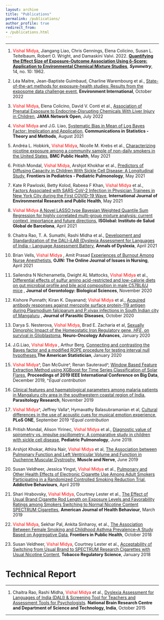 ```yaml
---
layout: archive
title: "Publications"
permalink: /publications/
author_profile: true
redirect_from: 
- /publications.html
---
```


--- 

1. <span style="text-align: justify"> <span style ="color:red">Vishal Midya</span>, Jiangang Liao, Chris Gennings, Elena Colicino, Susan L. Teitelbaum, Robert O. Wright, and Damaskini Valvi. 2022. <span style ="color:purple"> [**Quantifying the Effect Size of Exposure-Outcome Association Using δ-Score: Application to Environmental Chemical Mixture Studies**](https://www.mdpi.com/2073-8994/14/10/1962)</span>, **_Symmetry_**, 14, no. 10: 1962. </span>

1. <span style="text-align: justify"> Léa Maitre, Jean-Baptiste Guimbaud, Charline Warembourg et al., <span style ="color:purple"> [State-of-the-art methods for exposure-health studies: Results from the exposome data challenge event](https://www.sciencedirect.com/science/article/pii/S016041202200349X)</span>, **Environment International**, October 2022 </span>

1. <span style="text-align: justify"> <span style ="color:red">Vishal Midya</span>, Elena Colicino, David V. Conti et al., <span style ="color:purple"> [Association of Prenatal Exposure to Endocrine-Disrupting Chemicals With Liver Injury in Children](https://jamanetwork.com/journals/jamanetworkopen/fullarticle/2793915)</span>, **JAMA Network Open**, July 2022 </span>

1. <span style="text-align: justify"> <span style ="color:red">Vishal Midya</span> and J.G. Liao, <span style ="color:purple"> [Systematic Bias in Mean of Log Bayes Factor: Implication and Application](https://www.tandfonline.com/doi/full/10.1080/03610926.2021.1970768)</span>, **Communications in Statistics - Theory and Methods**, August 2021 </span>

1. <span style="text-align: justify"> Andréa L. Hobkirk, <span style ="color:red">Vishal Midya</span>, Nicolle M. Krebs et al.,  <span style ="color:purple"> [Characterizing nicotine exposure among a community sample of non-daily smokers in the United States](https://doi.org/10.1186/s12889-021-11052-9)</span>, **BMC Public Health**, May 2021 </span>

1. <span style="text-align: justify"> Pritish Mondal, <span style ="color:red">Vishal Midya</span>, Arshjot Khokhar et al.,  <span style ="color:purple"> [Predictors of Diffusing Capacity in Children With Sickle Cell Disease: A Longitudinal Study](https://doi.org/10.3389/fped.2021.678174)</span>, **Frontiers in Pediatrics - Pediatric Pulmonology**, May 2021 </span>

1. <span style="text-align: justify"> Kate R Pawloski, Betty Kolod, Rabeea F Khan, <span style ="color:red">Vishal Midya</span> et al., <span style ="color:purple"> [Factors Associated with SARS-CoV-2 Infection in Physician Trainees in New York City during the First COVID-19 Wave](https://www.mdpi.com/1660-4601/18/10/5274)</span>, **International Journal of Environmental Research and Public Health**, May 2021 </span>

1. <span style="text-align: justify"> <span style ="color:red">Vishal Midya</span> <span style ="color:purple"> [A Novel LASSO type Bayesian Weighted Quantile Sum Regression for highly correlated multi-group mixture analysis: current context, importance and future directions](https://policycommons.net/artifacts/2016311/a-novel-lasso-type-bayesian-weighted-quantile-sum-regression-for-highly-correlated-multi-group-mixture-analysis/2768754/)</span>, **ISGlobal: Instituto de Salud Global de Barcelona**, April 2021 </span>
 
1. <span style="text-align: justify"> Chaitra Rao, T. A. Sumathi, Rashi Midha et al., <span style ="color:purple"> [Development and Standardization of the DALI-iLAB (Dyslexia Assessment for Languages of India – Language Assessment Battery](https://link.springer.com/article/10.1007/s11881-021-00227-z)</span>, **Annals of Dyslexia**, April 2021 </span>

1. <span style="text-align: justify"> Brian Vells, <span style ="color:red">Vishal Midya</span> , Amit Prasad <span style ="color:purple"> [Experiences of Burnout Among Nurse Anesthetists](https://ojin.nursingworld.org/MainMenuCategories/ANAMarketplace/ANAPeriodicals/OJIN/TableofContents/Vol-26-2021/No2-May-2021/Articles-Previous-Topics/Burnout-Among-Nurse-Anesthetists.html)</span>, **OJIN: The Online Journal of Issues in Nursing**, April 2021 </span>

1. <span style="text-align: justify"> Sailendra N Nichenametla, Dwight AL Mattocks, <span style ="color:red">Vishal Midya</span> et al., <span style ="color:purple"> [Differential effects of sulfur amino acid-restricted and low-calorie diets on gut microbial profile and bile acid composition in male C57BL6/J mice](https://academic.oup.com/biomedgerontology/advance-article/doi/10.1093/gerona/glaa270/5940738) </span>, **Journal of Gerontology: Biological Sciences**, November 2020 </span> 

1. <span style="text-align: justify"> Kishore Punnath; Kiran K. Dayanand; <span style ="color:red">Vishal Midya</span> et al., <span style ="color:purple"> [Acquired antibody responses against merozoite surface protein-119 antigen during Plasmodium falciparum and P.vivax infections in South Indian city of Mangaluru](https://link.springer.com/article/10.1007%2Fs12639-020-01288-4) </span>, **Journal of Parasitic Diseases**, October 2020 </span>

1. <span style="text-align: justify"> Darya S. Nesterova, <span style ="color:red">Vishal Midya</span>, Brad E. Zacharia et al, <span style ="color:purple"> [Sexually Dimorphic Impact of the Homeostatic Iron Regulatory gene, _HFE_, on survival in Glioblastoma](https://academic.oup.com/noa/advance-article/doi/10.1093/noajnl/vdaa001/5696853)</span>, **Neuro-Oncology Advances**, January 2020 </span>

1. <span style="text-align: justify"> J.G.Liao, <span style ="color:red">Vishal Midya</span> , Arthur Berg,<span style ="color:purple"> [Connecting and contrasting the Bayes factor and a modified ROPE procedure for testing interval null hypotheses](https://doi.org/10.1080/00031305.2019.1701550)</span>,**The American Statistician**, January 2020 </span>

1. <span style="text-align: justify"> <span style ="color:red">Vishal Midya</span>^, Dan McGuire^, Renan Sauteraud^, <span style ="color:purple"> [Window Based Feature Extraction Method using XGBoost for Time Series Classification of Solar Flares](https://ieeexplore.ieee.org/document/9006212)</span>,  **Proceedings of 2019 IEEE International Conference on Big Data**, December 2019, ^_Equal contribution_</span>

1. <span style="text-align: justify"> <span style ="color:purple">[Clinical features and haematological parameters among malaria patients in Mangaluru city area in the southwestern coastal region of India](https://doi.org/10.1007/s00436-019-06540-2)</span>, **Parasitology Research**, November 2019 </span>

1. <span style="text-align: justify"> <span style ="color:red">Vishal Midya</span>^, Jeffrey Valla^, Hymavathy Balasubramanian et al, <span style ="color:purple"> [Cultural differences in the use of acoustic cues for musical emotion experience](https://doi.org/10.1371/journal.pone.0222380)</span>, **PLoS ONE**, September 2019 ^_Equal contribution_</span>

1. <span style="text-align: justify"> Pritish Mondal, Alison Yirinec, <span style ="color:red">Vishal Midya</span> et al.,<span style ="color:purple"> [Diagnostic value of spirometry vs. impulse oscillometry: A comparative study in children with sickle cell disease](https://onlinelibrary.wiley.com/doi/abs/10.1002/ppul.24382)</span>, **Pediatric Pulmonology**, June 2019. </span>

1. <span style="text-align: justify"> Arshjot Khokar, Athira Nair, <span style ="color:red">Vishal Midya</span> et al,<span style ="color:purple"> [The Association between Pulmonary Function and Left Ventricular Volume and Function in Duchenne Muscular Dystrophy](https://doi.org/10.1002/mus.26623)</span>, **Muscle and Nerve**, June 2019 </span>


1. <span style="text-align: justify"> Susan Veldheer, Jessica Yingst, <span style ="color:red">Vishal Midya</span> et al.,<span style ="color:purple"> [Pulmonary and Other Health Effects of Electronic Cigarette Use Among Adult Smokers Participating in a Randomized Controlled Smoking Reduction Trial](https://doi.org/10.1016/j.addbeh.2018.10.041)</span>, **Addictive Behaviours**, April 2019 </span>

1. <span style="text-align: justify"> Shari Hrabovsky, <span style ="color:red">Vishal Midya</span>, Courtney Lester et al.,<span style ="color:purple"> [The Effect of Usual Brand Cigarette Rod Length on Exposure Levels and Favorability Ratings among Smokers Switching to Normal Nicotine Content SPECTRUM Cigarettes](https://doi.org/10.5993/AJHB.43.2.14)</span>, **American Journal of Health Behaviour**, March 2019 </span>

1. <span style="text-align: justify"> <span style ="color:red">Vishal Midya</span>, Sekhar Pal, Ankita Sinharoy, et al.,<span style ="color:purple"> [The Association Between Female Smoking and Childhood Asthma Prevalence–A Study Based on Aggregative Data](https://doi.org/10.3389/fpubh.2018.00295)</span>, **Frontiers in Public Health**, October 2018 </span>

1. <span style="text-align: justify"> Susan Veldheer, <span style ="color:red">Vishal Midya</span>, Courtney Lester et al.,<span style ="color:purple"> [Acceptability of Switching from Usual Brand to SPECTRUM Research Cigarettes with Usual Nicotine Content](https://doi.org/10.18001/TRS.4.1.4)</span>, **Tobacco Regulatory Science**, January 2018 </span>


# Technical Report 

---

1. <span style="text-align: justify"> Chaitra Rao, Rashi Midha, <span style ="color:red">Vishal Midya</span> et al.,<span style ="color:purple"> [Dyslexia Assessment for Languages of India (DALI) & Screening Tool for Teachers and Assessment Tools for Psychologists](http://14.139.62.11/DALI/index.php)</span>. **National Brain Research Centre and Department of Science and Technology, India**, October 2015 </span>

---

